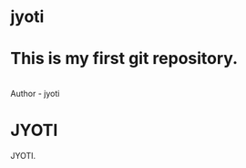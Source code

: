 # jyoti
<h1>This is my first git repository.</h1>
<br>
Author - jyoti


<html>
<body>

<h1>JYOTI</h1>

<p>JYOTI.</p>

</body>
</html>

